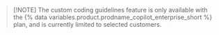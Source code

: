 > [!NOTE] The custom coding guidelines feature is only available with the {% data variables.product.prodname_copilot_enterprise_short %} plan, and is currently limited to selected customers.
